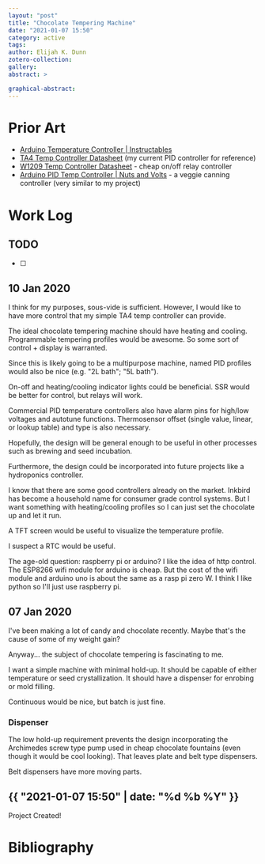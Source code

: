 ```yaml
---
layout: "post"
title: "Chocolate Tempering Machine"
date: "2021-01-07 15:50"
category: active
tags:
author: Elijah K. Dunn
zotero-collection:
gallery:
abstract: >

graphical-abstract:
---
```


# Prior Art

- [Arduino Temperature Controller | Instructables](https://www.instructables.com/Arduino-Temperature-Controller/)
- [TA4 Temp Controller Datasheet](https://blog.uvm.edu/cwcallah/files/2016/04/Mypin-TA4-manual1.pdf) (my current PID controller for reference)
- [W1209 Temp Controller Datasheet](http://ecx.images-amazon.com/images/I/81dGNBNb9ES.pdf) - cheap on/off relay controller
- [Arduino PID Temp Controller | Nuts and Volts](https://www.nutsvolts.com/magazine/article/arduino-pid-temperature-control) - a veggie canning controller (very similar to my project)

# Work Log

## TODO

- [ ]

## 10 Jan 2020
I think for my purposes, sous-vide is sufficient. However, I would like to have more control that my simple TA4 temp controller can provide.

The ideal chocolate tempering machine should have heating and cooling. Programmable tempering profiles would be awesome. So some sort of control + display is warranted.

Since this is likely going to be a multipurpose machine, named PID profiles would also be nice (e.g. "2L bath"; "5L bath").

On-off and heating/cooling indicator lights could be beneficial. SSR would be better for control, but relays will work.

Commercial PID temperature controllers also have alarm pins for high/low voltages and autotune functions. Thermosensor offset (single value, linear, or lookup table) and type is also necessary.

Hopefully, the design will be general enough to be useful in other processes such as brewing and seed incubation.

Furthermore, the design could be incorporated into future projects like a hydroponics controller.

I know that there are some good controllers already on the market. Inkbird has become a household name for consumer grade control systems. But I want something with heating/cooling profiles so I can just set the chocolate up and let it run.

A TFT screen would be useful to visualize the temperature profile.

I suspect a RTC would be useful.

The age-old question: raspberry pi or arduino? I like the idea of http control.
The ESP8266 wifi module for arduino is cheap. But the cost of the wifi module and arduino uno is about the same as a rasp pi zero W. I think I like python so I'll just use raspberry pi.

## 07 Jan 2020
I've been making a lot of candy and chocolate recently. Maybe that's the cause of some of my weight gain?

Anyway... the subject of chocolate tempering is fascinating to me.

I want a simple machine with minimal hold-up. It should be capable of either temperature or seed crystallization. It should have a dispenser for enrobing or mold filling.

Continuous would be nice, but batch is just fine.

### Dispenser
The low hold-up requirement prevents the design incorporating the Archimedes screw type pump used in cheap chocolate fountains (even though it would be cool looking). That leaves plate and belt type dispensers.

Belt dispensers have more moving parts.

## {{ "2021-01-07 15:50" | date: "%d %b %Y" }}

Project Created!

# Bibliography

<!--notes-->

<!--links-->
